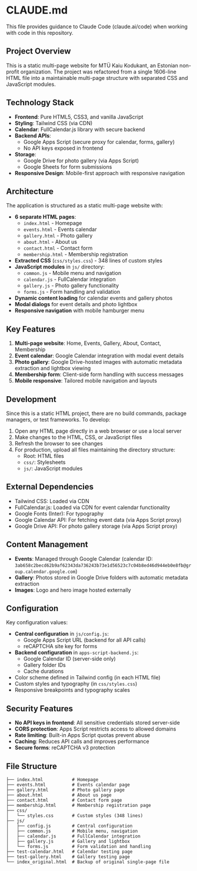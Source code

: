 # CLAUDE.md

This file provides guidance to Claude Code (claude.ai/code) when working with code in this repository.

## Project Overview

This is a static multi-page website for MTÜ Kaiu Kodukant, an Estonian non-profit organization. The project was refactored from a single 1606-line HTML file into a maintainable multi-page structure with separated CSS and JavaScript modules.

## Technology Stack

- **Frontend**: Pure HTML5, CSS3, and vanilla JavaScript
- **Styling**: Tailwind CSS (via CDN)
- **Calendar**: FullCalendar.js library with secure backend
- **Backend APIs**: 
  - Google Apps Script (secure proxy for calendar, forms, gallery)
  - No API keys exposed in frontend
- **Storage**:
  - Google Drive for photo gallery (via Apps Script)
  - Google Sheets for form submissions
- **Responsive Design**: Mobile-first approach with responsive navigation

## Architecture

The application is structured as a static multi-page website with:

- **6 separate HTML pages**: 
  - `index.html` - Homepage
  - `events.html` - Events calendar
  - `gallery.html` - Photo gallery
  - `about.html` - About us
  - `contact.html` - Contact form
  - `membership.html` - Membership registration
- **Extracted CSS** (`css/styles.css`) - 348 lines of custom styles
- **JavaScript modules** in `js/` directory:
  - `common.js` - Mobile menu and navigation
  - `calendar.js` - FullCalendar integration
  - `gallery.js` - Photo gallery functionality
  - `forms.js` - Form handling and validation
- **Dynamic content loading** for calendar events and gallery photos
- **Modal dialogs** for event details and photo lightbox
- **Responsive navigation** with mobile hamburger menu

## Key Features

1. **Multi-page website**: Home, Events, Gallery, About, Contact, Membership
2. **Event calendar**: Google Calendar integration with modal event details
3. **Photo gallery**: Google Drive-hosted images with automatic metadata extraction and lightbox viewing
4. **Membership form**: Client-side form handling with success messages
5. **Mobile responsive**: Tailored mobile navigation and layouts

## Development

Since this is a static HTML project, there are no build commands, package managers, or test frameworks. To develop:

1. Open any HTML page directly in a web browser or use a local server
2. Make changes to the HTML, CSS, or JavaScript files
3. Refresh the browser to see changes
4. For production, upload all files maintaining the directory structure:
   - Root: HTML files
   - `css/`: Stylesheets
   - `js/`: JavaScript modules

## External Dependencies

- Tailwind CSS: Loaded via CDN
- FullCalendar.js: Loaded via CDN for event calendar functionality
- Google Fonts (Inter): For typography
- Google Calendar API: For fetching event data (via Apps Script proxy)
- Google Drive API: For photo gallery storage (via Apps Script proxy)

## Content Management

- **Events**: Managed through Google Calendar (calendar ID: `3ab658c2becd62b9af62343da736243b73e1d56523c7c04b8ed46d944eb0e8fb@group.calendar.google.com`)
- **Gallery**: Photos stored in Google Drive folders with automatic metadata extraction
- **Images**: Logo and hero image hosted externally

## Configuration

Key configuration values:
- **Central configuration** in `js/config.js`:
  - Google Apps Script URL (backend for all API calls)
  - reCAPTCHA site key for forms
- **Backend configuration** in `apps-script-backend.js`:
  - Google Calendar ID (server-side only)
  - Gallery folder IDs
  - Cache durations
- Color scheme defined in Tailwind config (in each HTML file)
- Custom styles and typography (in `css/styles.css`)
- Responsive breakpoints and typography scales

## Security Features

- **No API keys in frontend**: All sensitive credentials stored server-side
- **CORS protection**: Apps Script restricts access to allowed domains
- **Rate limiting**: Built-in Apps Script quotas prevent abuse
- **Caching**: Reduces API calls and improves performance
- **Secure forms**: reCAPTCHA v3 protection

## File Structure

```
├── index.html           # Homepage
├── events.html          # Events calendar page
├── gallery.html         # Photo gallery page
├── about.html           # About us page
├── contact.html         # Contact form page
├── membership.html      # Membership registration page
├── css/
│   └── styles.css       # Custom styles (348 lines)
├── js/
│   ├── config.js        # Central configuration
│   ├── common.js        # Mobile menu, navigation
│   ├── calendar.js      # FullCalendar integration
│   ├── gallery.js       # Gallery and lightbox
│   └── forms.js         # Form validation and handling
├── test-calendar.html   # Calendar testing page
├── test-gallery.html    # Gallery testing page
└── index_original.html  # Backup of original single-page file
```